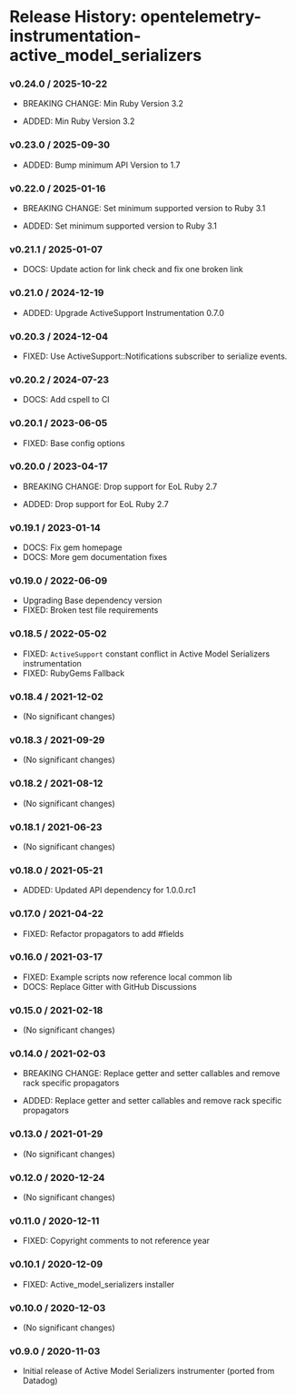 # Release History: opentelemetry-instrumentation-active_model_serializers

### v0.24.0 / 2025-10-22

* BREAKING CHANGE: Min Ruby Version 3.2

* ADDED: Min Ruby Version 3.2

### v0.23.0 / 2025-09-30

* ADDED: Bump minimum API Version to 1.7

### v0.22.0 / 2025-01-16

* BREAKING CHANGE: Set minimum supported version to Ruby 3.1

* ADDED: Set minimum supported version to Ruby 3.1

### v0.21.1 / 2025-01-07

* DOCS: Update action for link check and fix one broken link

### v0.21.0 / 2024-12-19

* ADDED: Upgrade ActiveSupport Instrumentation 0.7.0

### v0.20.3 / 2024-12-04

* FIXED: Use ActiveSupport::Notifications subscriber to serialize events.

### v0.20.2 / 2024-07-23

* DOCS: Add cspell to CI

### v0.20.1 / 2023-06-05

* FIXED: Base config options

### v0.20.0 / 2023-04-17

* BREAKING CHANGE: Drop support for EoL Ruby 2.7

* ADDED: Drop support for EoL Ruby 2.7

### v0.19.1 / 2023-01-14

* DOCS: Fix gem homepage
* DOCS: More gem documentation fixes

### v0.19.0 / 2022-06-09

* Upgrading Base dependency version
* FIXED: Broken test file requirements

### v0.18.5 / 2022-05-02

* FIXED: `ActiveSupport` constant conflict in Active Model Serializers instrumentation
* FIXED: RubyGems Fallback

### v0.18.4 / 2021-12-02

* (No significant changes)

### v0.18.3 / 2021-09-29

* (No significant changes)

### v0.18.2 / 2021-08-12

* (No significant changes)

### v0.18.1 / 2021-06-23

* (No significant changes)

### v0.18.0 / 2021-05-21

* ADDED: Updated API dependency for 1.0.0.rc1

### v0.17.0 / 2021-04-22

* FIXED: Refactor propagators to add #fields

### v0.16.0 / 2021-03-17

* FIXED: Example scripts now reference local common lib
* DOCS: Replace Gitter with GitHub Discussions

### v0.15.0 / 2021-02-18

* (No significant changes)

### v0.14.0 / 2021-02-03

* BREAKING CHANGE: Replace getter and setter callables and remove rack specific propagators

* ADDED: Replace getter and setter callables and remove rack specific propagators

### v0.13.0 / 2021-01-29

* (No significant changes)

### v0.12.0 / 2020-12-24

* (No significant changes)

### v0.11.0 / 2020-12-11

* FIXED: Copyright comments to not reference year

### v0.10.1 / 2020-12-09

* FIXED: Active_model_serializers installer

### v0.10.0 / 2020-12-03

* (No significant changes)

### v0.9.0 / 2020-11-03

* Initial release of Active Model Serializers instrumenter (ported from Datadog)

